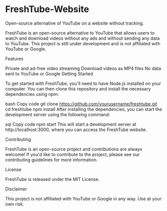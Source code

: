 # FreshTube-Website
Open-source alternative of YouTube on a website without tracking.

FreshTube is an open-source alternative to YouTube that allows users to watch and download videos without any ads and without sending any data to YouTube. This project is still under development and is not affiliated with YouTube or Google.

Features

Private and ad-free video streaming
Download videos as MP4 files
No data sent to YouTube or Google
Getting Started

To get started with FreshTube, you'll need to have Node.js installed on your computer. You can then clone this repository and install the necessary dependencies using npm:

bash
Copy code
git clone https://github.com/yourusername/freshtube.git
cd freshtube
npm install
After installing the dependencies, you can start the development server using the following command:

sql
Copy code
npm start
This will start a development server at http://localhost:3000, where you can access the FreshTube website.

Contributing

FreshTube is an open-source project and contributions are always welcome! If you'd like to contribute to the project, please see our contributing guidelines for more information.

License

FreshTube is released under the MIT License.

Disclaimer

This project is not affiliated with YouTube or Google in any way. Use at your own risk.
